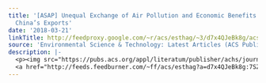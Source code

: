 ```yaml
---
title: '[ASAP] Unequal Exchange of Air Pollution and Economic Benefits Embodied in
  China’s Exports'
date: '2018-03-21'
linkTitle: http://feedproxy.google.com/~r/acs/esthag/~3/d7x4QJeBk8g/acs.est.7b05651
source: 'Environmental Science & Technology: Latest Articles (ACS Publications)'
description: |-
  <p><img src="https://pubs.acs.org/appl/literatum/publisher/achs/journals/content/esthag/0/esthag.ahead-of-print/acs.est.7b05651/20180321/images/medium/es-2017-056516_0006.gif" alt="TOC Graphic"/></p><div><cite>Environmental Science & Technology</cite></div><div>DOI: 10.1021/acs.est.7b05651</div><div class="feedflare">
  <a href="http://feeds.feedburner.com/~ff/acs/esthag?a=d7x4QJeBk8g:7SZZyKTaJNI:yIl2AUoC8zA"><img src="http://feeds.feedburner.com/~ff/acs/esthag?d=yIl2AUoC8zA" border="0"></img></a>
---
```

